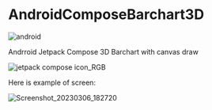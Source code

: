 # AndroidComposeBarchart3D
![android](https://user-images.githubusercontent.com/29164777/223150926-a707b900-0495-4420-9b17-bfc80e63dd6b.svg)

Andrroid Jetpack Compose
3D Barchart with canvas draw

![jetpack compose icon_RGB](https://user-images.githubusercontent.com/29164777/223151503-667bbcb2-71fb-42c6-881c-9905a6c8150f.png)

Here is example of screen:

![Screenshot_20230306_182720](https://user-images.githubusercontent.com/29164777/223152557-b7b24fe5-c53d-4e41-8ded-28de7fddcfcc.png)
